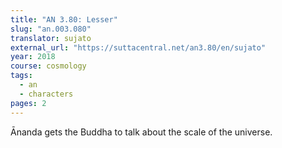 ```yaml
---
title: "AN 3.80: Lesser"
slug: "an.003.080"
translator: sujato
external_url: "https://suttacentral.net/an3.80/en/sujato"
year: 2018
course: cosmology
tags:
  - an
  - characters
pages: 2
---
```


Ānanda gets the Buddha to talk about the scale of the universe.
